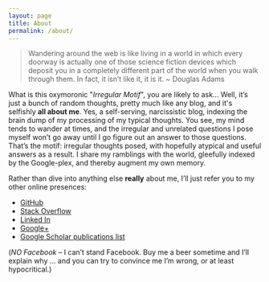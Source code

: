 ```yaml
---
layout: page
title: About
permalink: /about/
---
```


> Wandering around the web is like living in a world in which every doorway is actually one of those science fiction devices which deposit you in a completely different part of the world when you walk through them. In fact, it isn’t like it, it is it.       ~ Douglas Adams

What is this oxymoronic "*Irregular Motif*", you are likely to ask... Well, it’s just a bunch of random thoughts, pretty much like any blog, and it's selfishly **all about me**. Yes, a self-serving, narcissistic blog, indexing the brain dump of my processing of my typical thoughts.  You see, my mind tends to wander at times, and the irregular and unrelated questions I pose myself won’t go away until I go figure out an answer to those questions. That’s the motif: irregular thoughts posed, with hopefully atypical and useful answers as a result.  I share my ramblings with the world, gleefully indexed by the Google-plex, and thereby augment my own memory.

Rather than dive into anything else **really** about me, I’ll just refer you to my other online presences:

 * [GitHub](https://github.com/eengstrom)
 * [Stack Overflow](https://superuser.com/users/367026/crimson-egret)
 * [Linked In](https://www.linkedin.com/in/e-engstrom)
 * [Google+](https://plus.google.com/u/0/+EricEngstrom)
 * [Google Scholar publications list](https://scholar.google.com/citations?user=QUX6EOAAAAAJ&hl=en)

(*NO Facebook* – I can’t stand Facebook.  Buy me a beer sometime and I’ll explain why ... and you can try to convince me I’m wrong, or at least hypocritical.)
